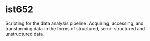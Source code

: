 # ist652
Scripting for the data analysis pipeline. Acquiring, accessing, and transforming data in the forms of structured, semi- structured and unstructured data. 
